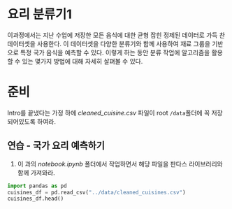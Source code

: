 # 요리 분류기1

이과정에서는 지난 수업에 저장한 모든 음식에 대한 균형 잡힌 정제된 데이터로 가득 찬 데이터셋을 사용한다.
이 데이터셋을 다양한 분류기와 함께 사용하여 재료 그룹을 기반으로 특정 국가 음식을 예측할 수 있다.
이렇게 하는 동안 분류 작업에 알고리즘을 활용할 수 있는 몇가지 방법에 대해 자세히 살펴볼 수 있다.

# 준비
Intro를 끝냈다는 가정 하에 *cleaned_cuisine.csv* 파일이 root `/data`폴더에 꼭 저장되어있도록 하여라.

## 연습 - 국가 요리 예측하기

1. 이 과의 *notebook.ipynb* 폴더에서 작업하면서 해당 파일을 판다스 라이브러리와 함께 가져와라.
```python
import pandas as pd
cuisines_df = pd.read_csv("../data/cleaned_cuisines.csv")
cuisines_df.head()
```




